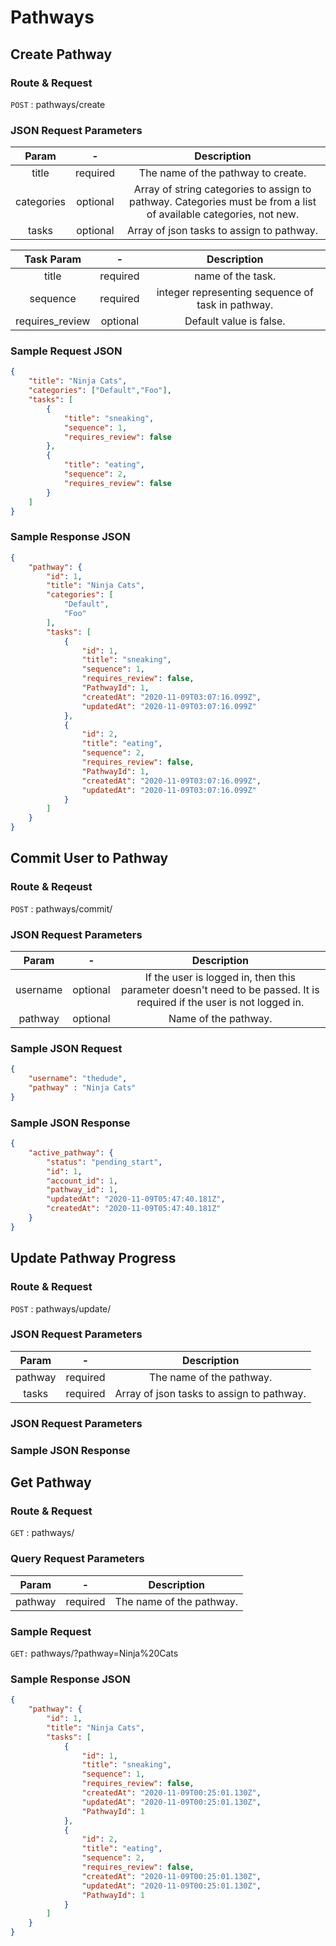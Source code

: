 # Pathways

## Create Pathway

### Route & Request

``` POST ``` : pathways/create

### JSON Request Parameters

**Param**|**-** |**Description**
:-----:|:-----: |:-----:
title|required| The name of the pathway to create.
categories|optional| Array of string categories to assign to pathway. Categories must be from a list of available categories, not new.
tasks|optional| Array of json tasks to assign to pathway.

**Task Param**|**-** |**Description**
:-----:|:-----: |:-----:
title|required| name of the task.
sequence|required| integer representing sequence of task in pathway.
requires_review|optional| Default value is false.

### Sample Request JSON

``` JSON
{
    "title": "Ninja Cats",
    "categories": ["Default","Foo"],
    "tasks": [
        {
            "title": "sneaking",
            "sequence": 1,
            "requires_review": false
        },
        {
            "title": "eating",
            "sequence": 2,
            "requires_review": false
        }
    ]
}
```

### Sample Response JSON

```JSON
{
    "pathway": {
        "id": 1,
        "title": "Ninja Cats",
        "categories": [
            "Default",
            "Foo"
        ],
        "tasks": [
            {
                "id": 1,
                "title": "sneaking",
                "sequence": 1,
                "requires_review": false,
                "PathwayId": 1,
                "createdAt": "2020-11-09T03:07:16.099Z",
                "updatedAt": "2020-11-09T03:07:16.099Z"
            },
            {
                "id": 2,
                "title": "eating",
                "sequence": 2,
                "requires_review": false,
                "PathwayId": 1,
                "createdAt": "2020-11-09T03:07:16.099Z",
                "updatedAt": "2020-11-09T03:07:16.099Z"
            }
        ]
    }
}
```

## Commit User to Pathway

### Route & Reqeust

```POST``` : pathways/commit/

### JSON Request Parameters

**Param**|**-** |**Description**
:-----:|:-----: |:-----:
username|optional| If the user is logged in, then this parameter doesn't need to be passed. It is required if the user is not logged in.
pathway|optional| Name of the pathway.

### Sample JSON Request

```JSON
{
    "username": "thedude",
    "pathway" : "Ninja Cats"
}
```

### Sample JSON Response

```JSON
{
    "active_pathway": {
        "status": "pending_start",
        "id": 1,
        "account_id": 1,
        "pathway_id": 1,
        "updatedAt": "2020-11-09T05:47:40.181Z",
        "createdAt": "2020-11-09T05:47:40.181Z"
    }
}
```

## Update Pathway Progress

### Route & Request

```POST``` : pathways/update/

### JSON Request Parameters

**Param**|**-** |**Description**
:-----:|:-----: |:-----:
pathway|required| The name of the pathway.
tasks|required| Array of json tasks to assign to pathway.

### JSON Request Parameters

### Sample JSON Response

## Get Pathway

### Route & Request

```GET``` : pathways/

### Query Request Parameters

**Param**|**-** |**Description**
:-----:|:-----: |:-----:
pathway|required| The name of the pathway.

### Sample Request

```GET:``` pathways/?pathway=Ninja%20Cats

### Sample Response JSON

``` JSON
{
    "pathway": {
        "id": 1,
        "title": "Ninja Cats",
        "tasks": [
            {
                "id": 1,
                "title": "sneaking",
                "sequence": 1,
                "requires_review": false,
                "createdAt": "2020-11-09T00:25:01.130Z",
                "updatedAt": "2020-11-09T00:25:01.130Z",
                "PathwayId": 1
            },
            {
                "id": 2,
                "title": "eating",
                "sequence": 2,
                "requires_review": false,
                "createdAt": "2020-11-09T00:25:01.130Z",
                "updatedAt": "2020-11-09T00:25:01.130Z",
                "PathwayId": 1
            }
        ]
    }
}
```
